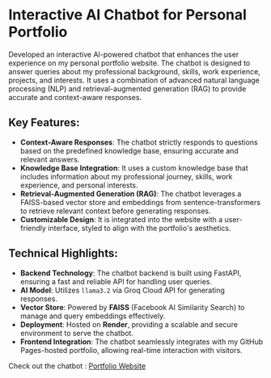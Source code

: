# Interactive AI Chatbot for Personal Portfolio

Developed an interactive AI-powered chatbot that enhances the user experience on my personal portfolio website. The chatbot is designed to answer queries about my professional background, skills, work experience, projects, and interests. It uses a combination of advanced natural language processing (NLP) and retrieval-augmented generation (RAG) to provide accurate and context-aware responses.

## Key Features:
- **Context-Aware Responses**: The chatbot strictly responds to questions based on the predefined knowledge base, ensuring accurate and relevant answers.
- **Knowledge Base Integration**: It uses a custom knowledge base that includes information about my professional journey, skills, work experience, and personal interests.
- **Retrieval-Augmented Generation (RAG)**: The chatbot leverages a FAISS-based vector store and embeddings from sentence-transformers to retrieve relevant context before generating responses.
- **Customizable Design**: It is integrated into the website with a user-friendly interface, styled to align with the portfolio's aesthetics.

## Technical Highlights:
- **Backend Technology**: The chatbot backend is built using FastAPI, ensuring a fast and reliable API for handling user queries.
- **AI Model**: Utilizes `llama3.2` via Groq Cloud API for generating responses.
- **Vector Store**: Powered by **FAISS** (Facebook AI Similarity Search) to manage and query embeddings effectively.
- **Deployment**: Hosted on **Render**, providing a scalable and secure environment to serve the chatbot.
- **Frontend Integration**: The chatbot seamlessly integrates with my GitHub Pages-hosted portfolio, allowing real-time interaction with visitors.

Check out the chatbot : [Portfolio Website](https://akshajalva.github.io)
